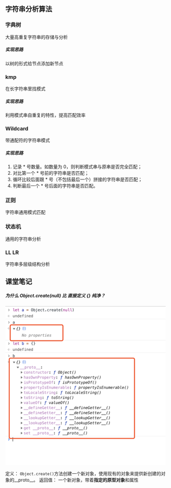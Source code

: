 ## 字符串分析算法
### 字典树
大量高重复字符串的存储与分析
<!-- ### 算法思想 -->

##### 实现思路
以树的形式给节点添加新节点

### kmp
在长字符串里找模式
<!-- ### 算法思想 -->

##### 实现思路
利用模式串自重复的特性，提高匹配效率

### Wildcard
带通配符的字符串模式
<!-- ### 算法思想 -->

##### 实现思路
1. 记录 * 号数量。如数量为 0，则判断模式串与原串是否完全匹配；
2. 对比第一个 * 号前的字符串是否匹配；
3. 循环比较后面跟 * 号（不包括最后一个）拼接的字符串是否匹配；
4. 判断最后一个 * 号后面的字符串是否匹配。


### 正则
字符串通用模式匹配

### 状态机
通用的字符串分析

### LL LR
字符串多层级结构分析

## 课堂笔记
##### 为什么 Object.create(null) 比 直接定义 {} 纯净？
![11](./images/object.create.png)

定义：
```Object.create()```方法创建一个新对象，使用现有的对象来提供新创建的对象的__proto__。
返回值：
一个新对象，带着**指定的原型对象**和属性
